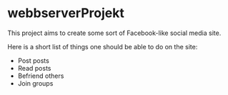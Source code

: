 # webbserverProjekt

This project aims to create some sort of Facebook-like social media site.

Here is a short list of things one should be able to do on the site:
* Post posts
* Read posts
* Befriend others
* Join groups